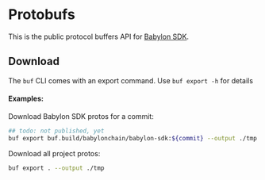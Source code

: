 # Protobufs

This is the public protocol buffers API for [Babylon SDK](https://github.com/babylonchain/babylon-sdk).

## Download

The `buf` CLI comes with an export command. Use `buf export -h` for details

#### Examples:

Download Babylon SDK protos for a commit:
```bash
## todo: not published, yet
buf export buf.build/babylonchain/babylon-sdk:${commit} --output ./tmp
```

Download all project protos:
```bash
buf export . --output ./tmp
```